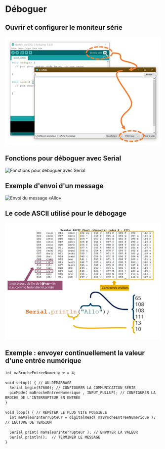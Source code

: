 # Déboguer

## Ouvrir et configurer le moniteur série
![Ouvrir et configurer le moniteur série](./arduino_serie_ouvrir.svg)

## Fonctions pour déboguer avec Serial
![Fonctions pour déboguer avec Serial](./arduino_serie_fonctions.svg)

## Exemple d'envoi d'un message

![Envoi du message «Allo»](./arduino_serie_allo.svg)

## Le code ASCII utilisé pour le débogage

![Le code ASCII ](./arduino_serie_ascii.svg)

## Exemple : envoyer continuellement la valeur d'une entrée numérique

```arduino
int maBrocheEntreeNumerique = 4;

void setup() { // AU DÉMARRAGE
  Serial.begin(57600); // CONFIGURER LA COMMUNICATION SÉRIE
  pinMode( maBrocheEntreeNumerique , INPUT_PULLUP); // CONFIGURER LA BROCHE DE L'INTERRUPTEUR EN ENTRÉE
}

void loop() { // RÉPÉTER LE PLUS VITE POSSIBLE
  int maValeurInterrupteur = digitalRead( maBrocheEntreeNumerique ); // LECTURE DE TENSION

  Serial.print( maValeurInterrupteur ); // ENVOYER LA VALEUR
  Serial.println();  // TERMINER LE MESSAGE
}
```
